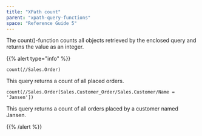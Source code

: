 ```yaml
---
title: "XPath count"
parent: "xpath-query-functions"
space: "Reference Guide 5"
---
```



The count()-function counts all objects retrieved by the enclosed query and returns the value as an integer.

{{% alert type="info" %}}

```
count(//Sales.Order)
```

This query returns a count of all placed orders.

```
count(//Sales.Order[Sales.Customer_Order/Sales.Customer/Name = 'Jansen'])
```

This query returns a count of all orders placed by a customer named Jansen.

{{% /alert %}}
